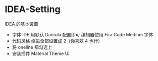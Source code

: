 # IDEA-Setting
IDEA 的基本设置

- 字体
IDE 用默认 Darcula 配置即可
编辑器使用 Fira Code Medium 字体
- 代码风格
缩进全部设置成 2（你喜欢 4 也行）
- 将 oneline 都勾选上
- 安装插件 Material Theme UI
